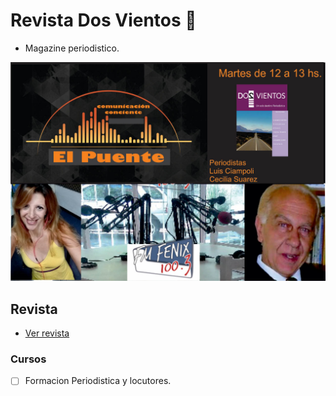 # Revista Dos Vientos 🐼

- Magazine periodistico.

<!-- Add images/el_puente.png -->
![El_puente](imagenes/el_puente.png?raw=true)

## Revista
 - [Ver revista](https://github.com/dosvientos/revista/tree/main/pdf)

### Cursos
- [ ] Formacion Periodistica y locutores.
